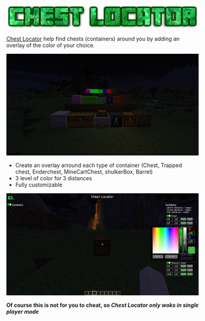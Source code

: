 
![logo](https://raw.githubusercontent.com/HexoMod/Chest-Locator/master/img/mod.png "")

[Chest Locator](https://www.curseforge.com/minecraft/mc-mods/chest-locator) help find chests (containers) around you by adding an overlay of the color of your choice.

![](https://raw.githubusercontent.com/HexoMod/Chest-Locator/master/img/screenshot01.png)


 - Create an overlay arround each type of container (Chest, Trapped chest, Enderchest, MineCartChest, shulkerBox, Barrel)
 - 3 level of color for 3 distances
 - Fully customizable


![](https://raw.githubusercontent.com/HexoMod/Chest-Locator/master/img/screenshot02.png)


**Of course this is not for you to cheat, so _Chest Locator only woks in single player mode_**